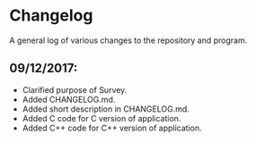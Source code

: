 # Changelog

A general log of various changes to the repository and program.

## 09/12/2017:
- Clarified purpose of Survey.
- Added CHANGELOG.md.
- Added short description in CHANGELOG.md.
- Added C code for C version of application.
- Added C++ code for C++ version of application.
